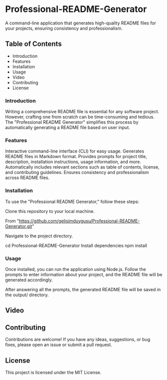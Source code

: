 # Professional-README-Generator

A command-line application that generates high-quality README files for your projects, ensuring consistency and professionalism.

## Table of Contents
* Introduction
* Features
* Installation
* Usage
* Video 
* Contributing
* License

### Introduction
Writing a comprehensive README file is essential for any software project. However, crafting one from scratch can be time-consuming and tedious. The "Professional README Generator" simplifies this process by automatically generating a README file based on user input.

### Features
Interactive command-line interface (CLI) for easy usage.
Generates README files in Markdown format.
Provides prompts for project title, description, installation instructions, usage information, and more.
Automatically includes relevant sections such as table of contents, license, and contributing guidelines.
Ensures consistency and professionalism across README files.

### Installation
To use the "Professional README Generator," follow these steps:

Clone this repository to your local machine.

From "https://github.com/gelisimduygusu/Professional-README-Generator.git"

Navigate to the project directory.

cd Professional-README-Generator
Install dependencies
npm install

### Usage
Once installed, you can run the application using Node.js. Follow the prompts to enter information about your project, and the README file will be generated accordingly.

After answering all the prompts, the generated README file will be saved in the output/ directory.

## Video

## Contributing
Contributions are welcome! If you have any ideas, suggestions, or bug fixes, please open an issue or submit a pull request.

## License
This project is licensed under the MIT License.

